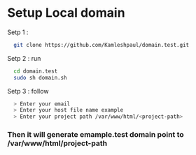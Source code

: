 # Setup Local domain 

Setp 1 : 
```bash
  git clone https://github.com/Kamleshpaul/domain.test.git  
```

Setp 2 :
run 
```bash 
  cd domain.test
  sudo sh domain.sh 
```
Setp 3 :
follow
```bash 
  > Enter your email  
  > Enter your host file name example 
  > Enter your project path /var/www/html/<project-path>
```
### Then it will generate emample.test domain point to  /var/www/html/project-path
